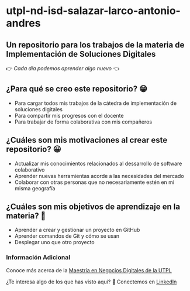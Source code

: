 # utpl-nd-isd-salazar-larco-antonio-andres
## Un repositorio para los trabajos de la materia de Implementación de Soluciones Digitales

:point_right: _Cada día podemos aprender algo nuevo_ :point_left:

## ¿Para qué se creo este repositorio? :grin:
- Para cargar todos mis trabajos de la cátedra de implementación de soluciones digitales
- Para compartir mis progresos con el docente
- Para trabajar de forma colaborativa con mis compañeros

## ¿Cuáles son mis motivaciones al crear este repositorio? :grinning:
+ Actualizar mis conocimientos relacionados al dessarrollo de software colaborativo
+ Aprender nuevas herramientas acorde a las necesidades del mercado
+ Colaborar con otras personas que no necesariamente estén en mi misma geografía

## ¿Cuáles son mis objetivos de aprendizaje en la materia? :grimacing:
* Aprender a crear y gestionar un proyecto en GitHub
* Aprender comandos de Git y cómo se usan
* Desplegar uno que otro proyecto


### Información Adicional
Conoce más acerca de la [Maestría en Negocios Digitales de la UTPL](https://www.edes.utpl.edu.ec/maestria-en-negocios-digitales/)

¿Te interesa algo de los que has visto aquí? :information_desk_person: Conectemos en [LinkedIn](https://www.linkedin.com/in/aasalazar/)
